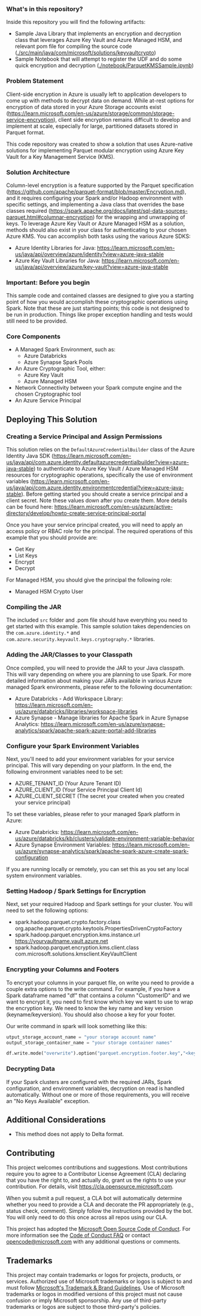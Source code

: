 ### What's in this repository?

Inside this repository you will find the following artifacts:

* Sample Java Library that implements an encryption and decryption class that leverages Azure Key Vault and Azure Managed HSM, and relevant pom file for compiling the source code ([./src/main/java/com/microsoft/solutions/keyvaultcrypto](./src/main/java/com/microsoft/solutions/keyvaultcrypto))
* Sample Notebook that will attempt to register the UDF and do some quick encryption and decryption ([./notebook/ParquetKMSSample.ipynb](./notebook/ParquetKMSSample.ipynb))

### Problem Statement

Client-side encryption in Azure is usually left to application developers to come up with methods to decrypt data on demand. While at-rest options for encryption of data stored in your Azure Storage accounts exist (https://learn.microsoft.com/en-us/azure/storage/common/storage-service-encryption), client side encryption remains difficult to develop and implement at scale, especially for large, partitioned datasets stored in Parquet format.

This code repository was created to show a solution that uses Azure-native solutions for implementing Parquet modular encryption using Azure Key Vault for a Key Management Service (KMS).

### Solution Architecture

Column-level encryption is a feature supported by the Parquet specification (https://github.com/apache/parquet-format/blob/master/Encryption.md), and it requires configuring your Spark and/or Hadoop environment with specific settings, and implementing a Java class that overrides the base classes required (https://spark.apache.org/docs/latest/sql-data-sources-parquet.html#columnar-encryption) for the wrapping and unwrapping of keys. To leverage Azure Key Vault or Azure Managed HSM as a solution, methods should also exist in your class for authenticating to your chosen Azure KMS. You can accomplish both tasks using the various Azure SDKS:

* Azure Identity Libraries for Java: https://learn.microsoft.com/en-us/java/api/overview/azure/identity?view=azure-java-stable
* Azure Key Vault Libraries for Java: https://learn.microsoft.com/en-us/java/api/overview/azure/key-vault?view=azure-java-stable

### Important: Before you begin

This sample code and contained classes are designed to give you a starting point of how you would accomplish these cryptographic operations using Spark. Note that these are just starting points; this code is not designed to be run in production. Things like proper exception handling and tests would still need to be provided.

### Core Components

* A Managed Spark Environment, such as:
  * Azure Databricks
  * Azure Synapse Spark Pools
* An Azure Cryptographic Tool, either:
  * Azure Key Vault
  * Azure Managed HSM
* Network Connectivity between your Spark compute engine and the chosen Cryptographic tool
* An Azure Service Principal

## Deploying This Solution

### Creating a Service Principal and Assign Permissions

This solution relies on the ```DefaultAzureCredentialBuilder``` class of the Azure Identity Java SDK (https://learn.microsoft.com/en-us/java/api/com.azure.identity.defaultazurecredentialbuilder?view=azure-java-stable) to authenticate to Azure Key Vault / Azure Managed HSM resources for cryptographic operations, specifically the use of environment variables (https://learn.microsoft.com/en-us/java/api/com.azure.identity.environmentcredential?view=azure-java-stable). Before getting started you should create a service principal and a client secret. Note these values down after you create them. More details can be found here: https://learn.microsoft.com/en-us/azure/active-directory/develop/howto-create-service-principal-portal

Once you have your service principal created, you will need to apply an access policy or RBAC role for the principal. The required operations of this example that you should provide are:

* Get Key
* List Keys
* Encrypt
* Decrypt

For Managed HSM, you should give the principal the following role:

* Managed HSM Crypto User

### Compiling the JAR

The included ```src``` folder and .pom file should have everything you need to get started with this example. This sample solution takes dependencies on the ```com.azure.identity.*``` and ```com.azure.security.keyvault.keys.cryptography.*``` libraries.

### Adding the JAR/Classes to your Classpath

Once compiled, you will need to provide the JAR to your Java classpath. This will vary depending on where you are planning to use Spark. For more detailed information about making your JARs available in various Azure managed Spark environments, please refer to the following documentation:

* Azure Databricks - Add Workspace Library: https://learn.microsoft.com/en-us/azure/databricks/libraries/workspace-libraries
* Azure Synapse - Manage libraries for Apache Spark in Azure Synapse Analytics: https://learn.microsoft.com/en-us/azure/synapse-analytics/spark/apache-spark-azure-portal-add-libraries

### Configure your Spark Environment Variables

Next, you'll need to add your environment variables for your service principal. This will vary depending on your platform. In the end, the following environment variables need to be set:

* AZURE_TENANT_ID (Your Azure Tenant ID)
* AZURE_CLIENT_ID (Your Service Principal Client Id)
* AZURE_CLIENT_SECRET (The secret your created when you created your service principal)

To set these variables, please refer to your managed Spark platform in Azure:

* Azure Databricks: https://learn.microsoft.com/en-us/azure/databricks/kb/clusters/validate-environment-variable-behavior
* Azure Synapse Environment Variables: https://learn.microsoft.com/en-us/azure/synapse-analytics/spark/apache-spark-azure-create-spark-configuration

If you are running locally or remotely, you can set this as you set any local system environment variables.

### Setting Hadoop / Spark Settings for Encryption

Next, set your required Hadoop and Spark settings for your cluster. You will need to set the following options:

* spark.hadoop.parquet.crypto.factory.class org.apache.parquet.crypto.keytools.PropertiesDrivenCryptoFactory
* spark.hadoop.parquet.encryption.kms.instance.url https://yourvaultname.vault.azure.net
* spark.hadoop.parquet.encryption.kms.client.class com.microsoft.solutions.kmsclient.KeyVaultClient

### Encrypting your Columns and Footers

To encrypt your columns in your parquet file, on write you need to provide a couple extra options to the write command. For example, if you have a Spark dataframe named "df" that contains a column "CustomerID" and we want to encrypt it, you need to first know which key we want to use to wrap the encryption key. We need to know the key name and key version (keyname/keyversion). You should also choose a key for your footer.

Our write command in spark will look something like this:

```python
utput_storage_account_name = "your storage account name"
output_storage_container_name = "your storage container names"

df.write.mode("overwrite").option("parquet.encryption.footer.key","<key name>/<key version>").option("parquet.encryption.column.keys","<key name>/<key version>:CustomerID").format("parquet").save("abfss://{0}@{1}.dfs.core.windows.net/encryptionDemo".format(output_storage_container_name,output_storage_account_name))
```

### Decrypting Data

If your Spark clusters are configured with the required JARs, Spark configuration, and environment variables, decryption on read is handled automatically. Without one or more of those requirements, you will receive an "No Keys Available" exception.

## Additional Considerations

* This method does not apply to Delta format.

## Contributing

This project welcomes contributions and suggestions.  Most contributions require you to agree to a
Contributor License Agreement (CLA) declaring that you have the right to, and actually do, grant us
the rights to use your contribution. For details, visit https://cla.opensource.microsoft.com.

When you submit a pull request, a CLA bot will automatically determine whether you need to provide
a CLA and decorate the PR appropriately (e.g., status check, comment). Simply follow the instructions
provided by the bot. You will only need to do this once across all repos using our CLA.

This project has adopted the [Microsoft Open Source Code of Conduct](https://opensource.microsoft.com/codeofconduct/).
For more information see the [Code of Conduct FAQ](https://opensource.microsoft.com/codeofconduct/faq/) or
contact [opencode@microsoft.com](mailto:opencode@microsoft.com) with any additional questions or comments.

## Trademarks

This project may contain trademarks or logos for projects, products, or services. Authorized use of Microsoft 
trademarks or logos is subject to and must follow 
[Microsoft's Trademark & Brand Guidelines](https://www.microsoft.com/en-us/legal/intellectualproperty/trademarks/usage/general).
Use of Microsoft trademarks or logos in modified versions of this project must not cause confusion or imply Microsoft sponsorship.
Any use of third-party trademarks or logos are subject to those third-party's policies.
